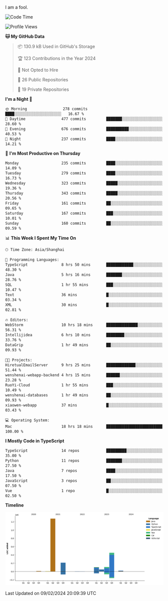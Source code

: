 I am a fool.

<!--START_SECTION:waka-->
![Code Time](http://img.shields.io/badge/Code%20Time-1%2C195%20hrs%2038%20mins-blue)

![Profile Views](http://img.shields.io/badge/Profile%20Views-0-blue)

**🐱 My GitHub Data** 

> 📦 130.9 kB Used in GitHub's Storage 
 > 
> 🏆 123 Contributions in the Year 2024
 > 
> 🚫 Not Opted to Hire
 > 
> 📜 26 Public Repositories 
 > 
> 🔑 19 Private Repositories 
 > 
**I'm a Night 🦉** 

```text
🌞 Morning                278 commits         ████░░░░░░░░░░░░░░░░░░░░░   16.67 % 
🌆 Daytime                477 commits         ███████░░░░░░░░░░░░░░░░░░   28.60 % 
🌃 Evening                676 commits         ██████████░░░░░░░░░░░░░░░   40.53 % 
🌙 Night                  237 commits         ████░░░░░░░░░░░░░░░░░░░░░   14.21 % 
```
📅 **I'm Most Productive on Thursday** 

```text
Monday                   235 commits         ████░░░░░░░░░░░░░░░░░░░░░   14.09 % 
Tuesday                  279 commits         ████░░░░░░░░░░░░░░░░░░░░░   16.73 % 
Wednesday                323 commits         █████░░░░░░░░░░░░░░░░░░░░   19.36 % 
Thursday                 343 commits         █████░░░░░░░░░░░░░░░░░░░░   20.56 % 
Friday                   161 commits         ██░░░░░░░░░░░░░░░░░░░░░░░   09.65 % 
Saturday                 167 commits         ███░░░░░░░░░░░░░░░░░░░░░░   10.01 % 
Sunday                   160 commits         ██░░░░░░░░░░░░░░░░░░░░░░░   09.59 % 
```


📊 **This Week I Spent My Time On** 

```text
🕑︎ Time Zone: Asia/Shanghai

💬 Programming Languages: 
TypeScript               8 hrs 50 mins       ████████████░░░░░░░░░░░░░   48.30 % 
Java                     5 hrs 16 mins       ███████░░░░░░░░░░░░░░░░░░   28.76 % 
SQL                      1 hr 55 mins        ███░░░░░░░░░░░░░░░░░░░░░░   10.47 % 
Text                     36 mins             █░░░░░░░░░░░░░░░░░░░░░░░░   03.34 % 
XML                      30 mins             █░░░░░░░░░░░░░░░░░░░░░░░░   02.81 % 

🔥 Editors: 
WebStorm                 10 hrs 18 mins      ██████████████░░░░░░░░░░░   56.31 % 
Intellijidea             6 hrs 10 mins       ████████░░░░░░░░░░░░░░░░░   33.76 % 
DataGrip                 1 hr 49 mins        ██░░░░░░░░░░░░░░░░░░░░░░░   09.93 % 

🐱‍💻 Projects: 
HiretualEmailServer      9 hrs 25 mins       █████████████░░░░░░░░░░░░   51.44 % 
wenshenai-webapp-backend 4 hrs 15 mins       ██████░░░░░░░░░░░░░░░░░░░   23.28 % 
RuoYi-Cloud              1 hr 55 mins        ███░░░░░░░░░░░░░░░░░░░░░░   10.49 % 
wenshenai-databases      1 hr 49 mins        ██░░░░░░░░░░░░░░░░░░░░░░░   09.93 % 
xiaowen-webapp           37 mins             █░░░░░░░░░░░░░░░░░░░░░░░░   03.43 % 

💻 Operating System: 
Mac                      18 hrs 18 mins      █████████████████████████   100.00 % 
```

**I Mostly Code in TypeScript** 

```text
TypeScript               14 repos            █████████░░░░░░░░░░░░░░░░   35.00 % 
Python                   11 repos            ███████░░░░░░░░░░░░░░░░░░   27.50 % 
Java                     7 repos             ████░░░░░░░░░░░░░░░░░░░░░   17.50 % 
JavaScript               3 repos             ██░░░░░░░░░░░░░░░░░░░░░░░   07.50 % 
Vue                      1 repo              █░░░░░░░░░░░░░░░░░░░░░░░░   02.50 % 
```



**Timeline**

![Lines of Code chart](https://raw.githubusercontent.com/VeejaLiu/VeejaLiu/master/assets/bar_graph.png)


 Last Updated on 09/02/2024 20:09:39 UTC
<!--END_SECTION:waka-->
